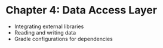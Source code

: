 # Chapter 4: Data Access Layer

* Integrating external libraries
* Reading and writing data
* Gradle configurations for dependencies
